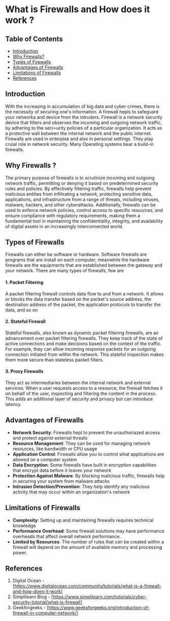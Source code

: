 # What is Firewalls and How does it work ?

## Table of Contents

- [Introduction](#introduction)
- [Why Firewalls?](#why-firewalls)
- [Types of Firewalls](#types-of-firewalls)
- [Advantages of Firewalls](#advantages-of-firewalls)
- [Limitations of Firewalls](#limitations-of-firewalls)
- [References](#References)


## Introduction

With the increasing in accumulation of big data and cyber crimes, there is the necessity of securing one's information. A firewall hepls to safeguard your networka and device from the intruders. Firewall is a network security device that filters and observes the incoming and outgoing network traffic, by adhering to the seci=urity policies of a particular organization. It acts as a protective wall between the internal network and the public internet.
Firewalls are used in enterpise and also in personal settings. They play cruial role in network security. Many Operating systems bear a build-in firewalls.

## Why Firewalls ?

The primary purpose of firewalls is to scrutinize incoming and outgoing network traffic, permitting or denying it based on predetermined security rules and policies. By effectively filtering traffic, firewalls help prevent malicious entities from infiltrating a network, protecting sensitive data, applications, and infrastructure from a range of threats, including viruses, malware, hackers, and other cyberattacks. Additionally, firewalls can be used to enforce network policies, control access to specific resources, and ensure compliance with regulatory requirements, making them a fundamental tool in maintaining the confidentiality, integrity, and availability of digital assets in an increasingly interconnected world.

## Types of Firewalls

Firewalls can either be software or hardware. Software firewalls are programs that are install on each computer, meanwhile the hardware firewalls are the equipments that are established between the gateway and your network. There are many types of firewalls, few are 

#### 1. Packet Filtering
A packet filtering firewall controls data flow to and from a network. It allows or blocks the data transfer based on the packet's source address, the destination address of the packet, the application protocols to transfer the data, and so on

#### 2. Stateful Firewall
Stateful firewalls, also known as dynamic packet filtering firewalls, are an advancement over packet filtering firewalls. They keep track of the state of active connections and make decisions based on the context of the traffic. For example, they can allow incoming response packets for an outgoing connection initiated from within the network. This stateful inspection makes them more secure than stateless packet filters.

#### 3. Proxy Firewalls
They act as intermediaries between the internal network and external services. When a user requests access to a resource, the firewall fetches it on behalf of the user, inspecting and filtering the content in the process. This adds an additional layer of security and privacy but can introduce latency.


## Advantages of Firewalls
- **Network Security**: Firewalls hepl to prevent the unauthoriazed access and protect against external threats
- **Resource Management**: They can be used for managing network resources, like bandwidth or CPU usage
- **Application Control**: Firewalls allow you to control what applications are allowed on a computer system
- **Data Encryption**: Some firewalls have built in encryption capabilities that encrypt data before it leaves your network
- **Protection Against Malware**: By blocking malicious traffic, firewalls help in securing your system from malware attacks
- **Intrusion Detection/Prevention**: They help identify any malicious activity that may occur within an organization's network

## Limitations of Firewalls
- **Complexity**: Setting up and maintaining firewalls requires technical knowledge
- **Performance Overhead**: Some firewall solutions may have performance overheads that affect overall network performance.
- **Limited by Resources**: The number of rules that can be created within a firewall will depend on the amount of available memory and processing power.

## References

1. Digital Ocean - [https://www.digitalocean.com/community/tutorials/what-is-a-firewall-and-how-does-it-work]
2. Simplilearn Blog - [https://www.simplilearn.com/tutorials/cyber-security-tutorial/what-is-firewall]
3. Geekforgeeks - [https://www.geeksforgeeks.org/introduction-of-firewall-in-computer-network/]